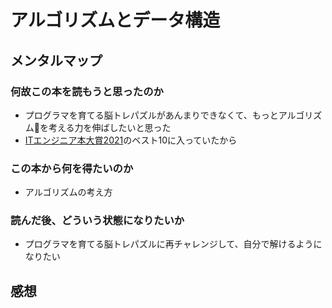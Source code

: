 # アルゴリズムとデータ構造

## メンタルマップ

### 何故この本を読もうと思ったのか

- プログラマを育てる脳トレパズルがあんまりできなくて、もっとアルゴリズムを考える力を伸ばしたいと思った
- [ITエンジニア本大賞2021](https://www.shoeisha.co.jp/campaign/award/2021/result/)のベスト10に入っていたから

### この本から何を得たいのか

- アルゴリズムの考え方

### 読んだ後、どういう状態になりたいか

- プログラマを育てる脳トレパズルに再チャレンジして、自分で解けるようになりたい

## 感想
